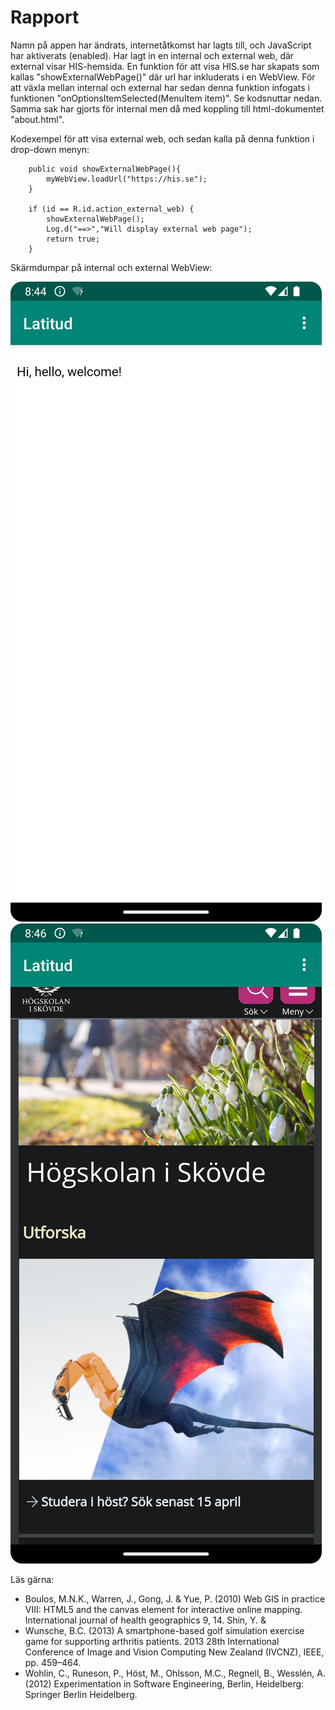 
# Rapport

Namn på appen har ändrats, internetåtkomst har lagts till, och JavaScript har aktiverats (enabled).
Har lagt in en internal och external web, där external visar HIS-hemsida. En funktion för att
visa HIS.se har skapats som kallas "showExternalWebPage()" där url har inkluderats i en WebView.
För att växla mellan internal och external har sedan denna funktion infogats i funktionen 
"onOptionsItemSelected(MenuItem item)". Se kodsnuttar nedan. Samma sak har gjorts för internal
men då med koppling till html-dokumentet "about.html".

Kodexempel för att visa external web, och sedan kalla på denna funktion i drop-down menyn:
```
    public void showExternalWebPage(){
        myWebView.loadUrl("https://his.se");
    }
    
    if (id == R.id.action_external_web) {
        showExternalWebPage();
        Log.d("==>","Will display external web page");
        return true;
    }
```

Skärmdumpar på internal och external WebView:

![](Screenshot_internal.png)
![](Screenshot_external.png)

Läs gärna:

- Boulos, M.N.K., Warren, J., Gong, J. & Yue, P. (2010) Web GIS in practice VIII: HTML5 and the canvas element for interactive online mapping. International journal of health geographics 9, 14. Shin, Y. &
- Wunsche, B.C. (2013) A smartphone-based golf simulation exercise game for supporting arthritis patients. 2013 28th International Conference of Image and Vision Computing New Zealand (IVCNZ), IEEE, pp. 459–464.
- Wohlin, C., Runeson, P., Höst, M., Ohlsson, M.C., Regnell, B., Wesslén, A. (2012) Experimentation in Software Engineering, Berlin, Heidelberg: Springer Berlin Heidelberg.
